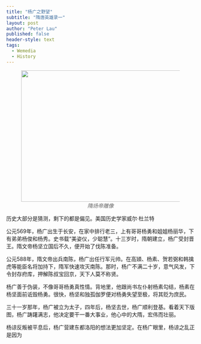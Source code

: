 ```yaml
---
title: "杨广之野望"
subtitle: "隋唐英雄录一"
layout: post
author: "Peter Lau"
published: false
header-style: text
tags:
  - Wemedia
  - History
---
```




<figure style="text-align: center">
    <img class="Steve Jobs and Steve Wozniak" src="http://t0lxshosx.hd-bkt.clouddn.com/blog/wemedia/history/%E6%9D%A8%E5%B9%BF/518194062833e261b4b7bc635a0189c5.jpeg" width="500" height="350">
    <figcaption style="font-style: italic; color: #666;">隋炀帝雕像</figcaption>
</figure>


历史大部分是猜测，剩下的都是偏见。美国历史学家威尔·杜兰特 

公元569年，杨广出生于长安，在家中排行老三，上有哥哥杨勇和姐姐杨丽华，下有弟弟杨俊和杨秀。史书载“美姿仪，少聪慧”。十三岁时，隋朝建立，杨广受封晋王。隋文帝杨坚立国后不久，便开始了伐陈准备。

公元588年，隋文帝出兵南陈，杨广出任行军元帅。在高熲、杨素、贺若弼和韩擒虎等能臣名将加持下，隋军快速攻灭南陈。那时，杨广不满二十岁，意气风发，下令封存府库，押解陈叔宝回京，天下人莫不称贤。

杨广善于伪装，不像哥哥杨勇真性情。背地里，他跟尚书左仆射杨素勾结，杨素在杨坚面前诋毁杨勇。很快，杨坚和独孤伽罗便对杨勇失望至极，将其贬为庶民。

三十一岁那年，杨广被立为太子，四年后，杨坚去世，杨广顺利登基。看着天下版图，杨广踌躇满志，他决定要干一番大事业，他心中的大隋，宏伟而壮丽。

杨谅反叛被平息后，杨广营建东都洛阳的想法更加坚定。在杨广眼里，杨谅之乱正是因为





